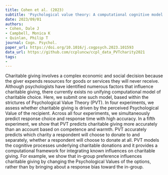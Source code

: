 ```yaml
---
title: Cohen et al. (2023)
subtitle: 'Psychological value theory: A computational cognitive model of charitable giving'
date: 2023/09/01
authors:
- Cohen, Dale J
- Campbell, Monica K
- Quinlan, Philip T
journal: Cogn. Psychol.
paper_url: https://doi.org/10.1016/j.cogpsych.2023.101593
data_url: https://github.com/ccpluncw/ccpl_data_PVTcharity2021
tags:
- 
---
```


Charitable giving involves a complex economic and social decision because the giver expends resources for goods or services they will never receive. Although psychologists have identified numerous factors that influence charitable giving, there currently exists no unifying computational model of charitable choice. Here, we submit one such model, based within the strictures of Psychological Value Theory (PVT). In four experiments, we assess whether charitable giving is driven by the perceived Psychological Value of the recipient. Across all four experiments, we simultaneously predict response choice and response time with high accuracy. In a fifth experiment, we show that PVT predicts charitable giving more accurately than an account based on competence and warmth. PVT accurately predicts which charity a respondent will choose to donate to and separately, whether a respondent will choose to donate at all. PVT models the cognitive processes underlying charitable donations and it provides a computational framework for integrating known influences on charitable giving. For example, we show that in-group preference influences charitable giving by changing the Psychological Values of the options, rather than by bringing about a response bias toward the in-group.
